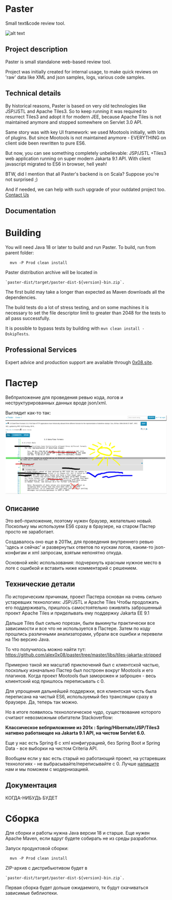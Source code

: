 Paster
==================================
Small text&code review tool.

![alt text](https://github.com/alex0x08/paster/blob/develop/docs/images/paster-demo-video.gif?raw=true)

Project description
-------------------

Paster is small standalone web-based review tool.

Project was initially created for internal usage, to make quick reviews on 'raw' data like
XML and json samples, logs, various code samples.

Technical details
---------------
By historical reasons, Paster is based on very old technologies like
JSP/JSTL and Apache Tiles3.
So to keep running it was required to resurrect Tiles3 and adopt it for modern JEE, because Apache Tiles is not maintained anymore and stopped somewhere on Servlet 3.0 API.

Same story was with key UI framework: we used Mootools initially, with lots of plugins.
But since Mootools is not maintained anymore - EVERYTHING on client side been rewritten to pure ES6.

But now, you can see something completely unbelievable: 
JSP/JSTL +Tiles3 web application running on super modern Jakarta 9.1 API.
With client javascript migrated to ES6 in browser, hell yeah!

BTW, did I mention that all Paster's backend is on Scala? 
Suppose you're not surprised  ;)

And if needed, we can help with such upgrade of your outdated project too.
[Contact Us](mailto:alex3.145@gmail.com)

Documentation
-------------


Building
========
You will need Java 18 or later to build and run Paster.
To build, run from parent folder:

``` shell
  mvn -P Prod clean install
```
Paster distribution archive will be located in

    `paster-dist/target/paster-dist-${version}-bin.zip`.

The first build may take a longer than expected as Maven downloads all the dependencies.

The build tests do a lot of stress testing, and on some machines it is necessary to set the file descriptor limit to greater than 2048 for the tests to all pass successfully.

It is possible to bypass tests by building with `mvn clean install -DskipTests`.

Professional Services
---------------------

Expert advice and production support are available through [0x08.site](https://0x08.site).


Пастер
==================================
Вебприложение для проведения ревью кода, логов и неструктурированных данных вроде json/xml.

Выглядит как-то так:
![alt text](https://github.com/alex0x08/paster/blob/develop/docs/images/paster2-screenshot1.jpg?raw=true)

Описание
-------------------
Это веб-приложение, поэтому нужен браузер, желательно новый.
Поскольку мы используем ES6 сразу в браузере, на старом Пастер просто не заработает.

Создавалось оно еще в 2011м, для проведения внутреннего ревью 'здесь и сейчас'
и развернутых ответов по кускам логов, каким-то json-конфигам и xml запросам, взятым непонятно откуда.

Основной кейс использования: подчеркнуть красным нужное место в логе с ошибкой и вставить ниже комментарий с решением.

Технические детали
---------------
По историческим причинам, проект Пастера основан на 
очень сильно устаревших технологиях: JSP/JSTL и Apache Tiles
Чтобы продолжать его поддерживать, пришлось самостоятельно
оживлять заброшенный проект Apache Tiles и приделывать ему
поддержку Jakarta EE 9.1

Дальше Tiles был сильно порезан, были выкинуты практически все зависимости и все что не используется в Пастере.
Затем по коду прошлись различными анализаторами, убрали все ошибки и перевели на 11ю версию Java.

То что получилось можно найти тут:
https://github.com/alex0x08/paster/tree/master/libs/tiles-jakarta-stripped

Примерно такой же масштаб приключений был с клиентской частью, поскольку изначально Пастер был построен вокруг Mootools и его плагинов.
Когда проект Mootools был заморожен и заброшен - весь клиентский код пришлось переписывать с 0.

Для упрощения дальнейшей поддержки, вся клиентская часть была
переписана на чистый ES6, используемый без трансляции сразу в браузере.
Да, теперь так можно.

Но в итоге появилось технологическое чудо, существование
которого считают невозможным обитатели Stackoverflow:

 **Классическое вебприложение из 201х : Spring/Hibernate/JSP/Tiles3
нативно работающее на Jakarta 9.1 API, на чистом Servlet 6.0.**

Еще у нас есть Spring 6 с xml конфигурацией, без Spring Boot и Spring Data - все выборки на чистом Criteria API. 

Вообщем если у вас есть старый но работающий проект, на устаревших технологиях - не выбрасывайте/переписывайте с 0.
Лучше [напишите](mailto:alex3.145@gmail.com) нам и мы поможем с модернизацией.


Документация
-------------
КОГДА-НИБУДЬ БУДЕТ

Сборка
========
Для сборки и работы нужна Java версии 18 и старше.
Еще нужен Apache Maven, если вдруг будете собирать не из среды разработки.

Запуск продуктовой сборки:

``` shell
  mvn -P Prod clean install
```
ZIP-архив с дистрибьютивом будет в

    `paster-dist/target/paster-dist-${version}-bin.zip`.

Первая сборка будет дольше ожидаемого, тк будут скачиваться зависимые библиотеки.
